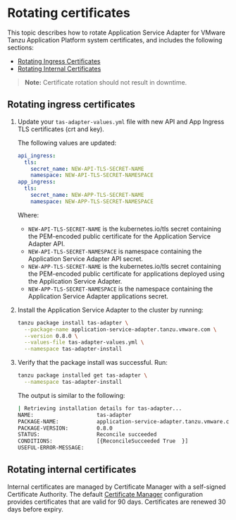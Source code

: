 # Rotating certificates

This topic describes how to rotate Application Service Adapter for VMware Tanzu Application Platform system certificates, and includes the following sections:

* [Rotating Ingress Certificates](#rotating-ingress-certificates)
* [Rotating Internal Certificates](#rotating-internal-certificates)

> **Note:** Certificate rotation should not result in downtime.

## <a id="rotating-ingress-certificates"></a>Rotating ingress certificates

1. Update your `tas-adapter-values.yml` file with new API and App Ingress TLS certificates (crt and key).

    The following values are updated:

    ```yaml
    api_ingress:
      tls:
        secret_name: NEW-API-TLS-SECRET-NAME
        namespace: NEW-API-TLS-SECRET-NAMESPACE
    app_ingress:
      tls:
        secret_name: NEW-APP-TLS-SECRET-NAME
        namespace: NEW-APP-TLS-SECRET-NAMESPACE
    ```

    Where:

    - `NEW-API-TLS-SECRET-NAME` is the kubernetes.io/tls secret containing the PEM-encoded public certificate for the Application Service Adapter API.
    - `NEW-API-TLS-SECRET-NAMESPACE` is namespace containing the Application Service Adapter API secret.
    - `NEW-APP-TLS-SECRET-NAME` is the kubernetes.io/tls secret containing the PEM-encoded public certificate for applications deployed using the Application Service Adapter.
    - `NEW-APP-TLS-SECRET-NAMESPACE` is the namespace containing the Application Service Adapter applications secret.

1. Install the Application Service Adapter to the cluster by running:

    ```bash
    tanzu package install tas-adapter \
      --package-name application-service-adapter.tanzu.vmware.com \
      --version 0.8.0 \
      --values-file tas-adapter-values.yml \
      --namespace tas-adapter-install
    ```

1. Verify that the package install was successful. Run:

    ```bash
    tanzu package installed get tas-adapter \
      --namespace tas-adapter-install
    ```

   The output is similar to the following:

    ```bash
    | Retrieving installation details for tas-adapter...
    NAME:                    tas-adapter
    PACKAGE-NAME:            application-service-adapter.tanzu.vmware.com
    PACKAGE-VERSION:         0.8.0
    STATUS:                  Reconcile succeeded
    CONDITIONS:              [{ReconcileSucceeded True  }]
    USEFUL-ERROR-MESSAGE:
    ```

## <a id="rotating-internal-certificates"></a>Rotating internal certificates

Internal certificates are managed by Certificate Manager with a self-signed Certificate Authority. The default [Certificate Manager](https://cert-manager.io/docs/reference/api-docs/#cert-manager.io/v1.CertificateSpec) configuration provides certificates that are valid for 90 days. Certificates are renewed 30 days before expiry.
